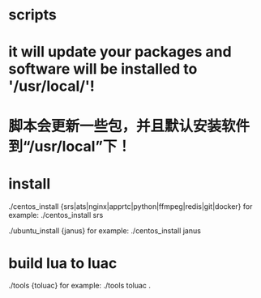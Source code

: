 # scripts
# it will update your packages and software will be installed to '/usr/local/'!
# 脚本会更新一些包，并且默认安装软件到“/usr/local”下！

# install
./centos_install {srs|ats|nginx|apprtc|python|ffmpeg|redis|git|docker}
for example:
./centos_install srs

./ubuntu_install {janus}
for example:
./centos_install janus


# build lua to luac
./tools {toluac}
for example:
./tools toluac .

